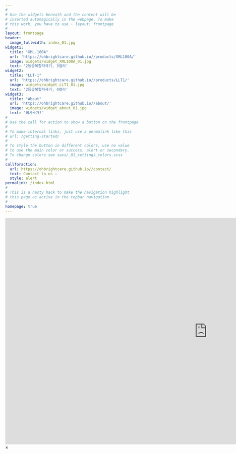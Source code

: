 ```yaml
---
#
# Use the widgets beneath and the content will be
# inserted automagically in the webpage. To make
# this work, you have to use › layout: frontpage
#
layout: frontpage
header:
  image_fullwidth: index_01.jpg
widget1:
  title: "XML-100A"
  url: 'https://ohbrightcare.github.io//products/XML100A/'
  image: widgets/widget_XML100A_01.jpg
  text: '2등급복합자극기, 3컬러'
widget2:
  title: "LLT-1"
  url: 'https://ohbrightcare.github.io//products/LLT1/'
  image: widgets/widget_LLT1_01.jpg
  text: '2등급복합자극기, 4컬러'
widget3:
  title: "About"
  url: 'https://ohbrightcare.github.io//about/'
  image: widgets/widget_about_01.jpg
  text: '회사소개!'
#
# Use the call for action to show a button on the frontpage
# 
# To make internal links, just use a permalink like this
# url: /getting-started/
#
# To style the button in different colors, use no value
# to use the main color or success, alert or secondary.
# To change colors see sass/_01_settings_colors.scss
#
callforaction:
  url: https://ohbrightcare.github.io//contact/
  text: Contact to us ›
  style: alert
permalink: /index.html
#
# This is a nasty hack to make the navigation highlight
# this page as active in the topbar navigation
#
homepage: true
---
```


<div id="videoModal" class="reveal-modal large" data-reveal="">
  <div class="flex-video widescreen vimeo" style="display: block;">
    <iframe width="1280" height="720" src="https://youtu.be/iIJtJxWCcVI" frameborder="0" allowfullscreen></iframe>
  </div>
  <a class="close-reveal-modal">&#215;</a>
</div>
